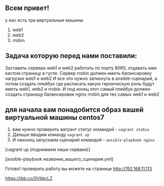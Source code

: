 ## Всем привет!

у нас есть три виртуальные машины 

1) web1
2) web2
3) rrobin

## Задача которую перед нами поставили:

Заставить сервера web1 и web2 работать по порту 8080, отдавать нам кастом страницу в гугле.
Сервер rrobin должен иметь балансировку нагрузки web1 и web2
И все это нужно запихнуть в ansible-сценарий, а потом создать плейбук
где расписать какую героическую роль будут иметь web1, web2 и rrobin.
И под конец этот самый плейбук должен создать страницу балансировки nginx rrobin для тех самых web1 и web2


## для начала вам понадобится образ вашей виртуальной машины centos7

1) вам нужно проверить вагрант статус командой - ``` vagrant status ```
2) Дальше вводим команду ``` vagrant up ```
3) И наконец запускаем сценарий командой - ``` ansible-playbook nginx ```


[vagrant up (поднимаем наши серваки)]

[ansible-playbook *название_вашего_сценария*.yml]


Готово!
проверить работу вы можете на странице http://192.168.11.113

https://ibb.co/SVbkcLZ
